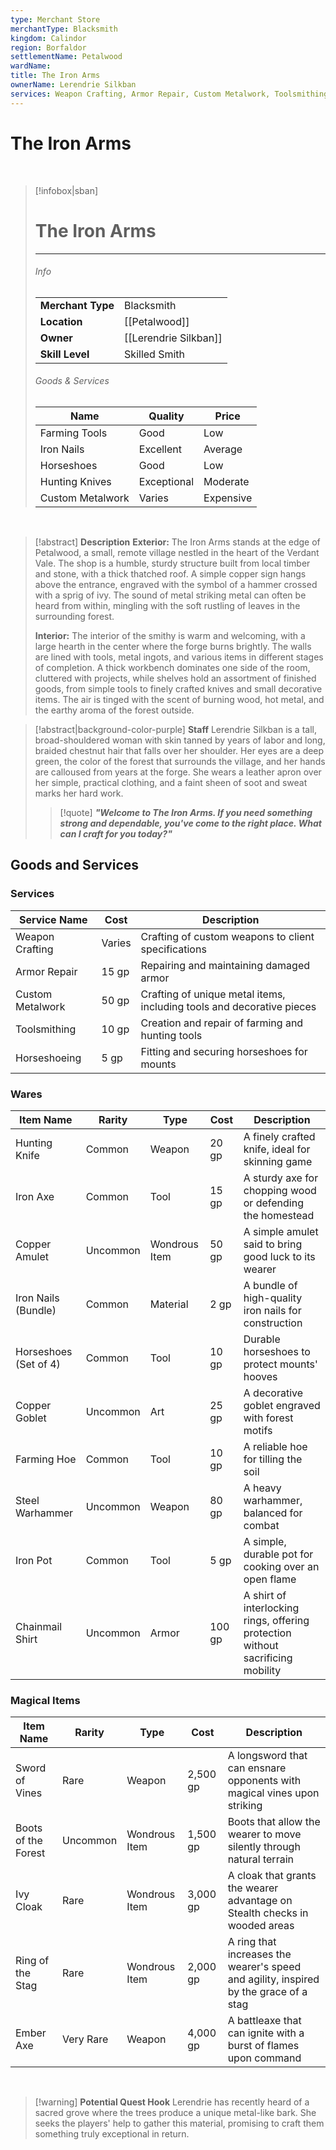 ```yaml
---
type: Merchant Store
merchantType: Blacksmith
kingdom: Calindor
region: Borfaldor
settlementName: Petalwood
wardName: 
title: The Iron Arms
ownerName: Lerendrie Silkban
services: Weapon Crafting, Armor Repair, Custom Metalwork, Toolsmithing
---
```


# **The Iron Arms**

<br>

> [!infobox|sban]
> # The Iron Arms
> ---
>
> ###### Info
>  | | |
> |---|---|
> | **Merchant Type** | Blacksmith |
> | **Location** | [[Petalwood]]  |
> | **Owner** | [[Lerendrie Silkban]] |
> | **Skill Level** | Skilled Smith |
>
> ###### Goods & Services
> 
> |Name|Quality|Price|
> |---|---|---| 
> | Farming Tools | Good | Low | 
> | Iron Nails | Excellent | Average | 
> | Horseshoes | Good | Low | 
> | Hunting Knives | Exceptional | Moderate | 
> | Custom Metalwork | Varies | Expensive |

<br>

> [!abstract] **Description**
> **Exterior:** The Iron Arms stands at the edge of Petalwood, a small, remote village nestled in the heart of the Verdant Vale. The shop is a humble, sturdy structure built from local timber and stone, with a thick thatched roof. A simple copper sign hangs above the entrance, engraved with the symbol of a hammer crossed with a sprig of ivy. The sound of metal striking metal can often be heard from within, mingling with the soft rustling of leaves in the surrounding forest.
>
> **Interior:** The interior of the smithy is warm and welcoming, with a large hearth in the center where the forge burns brightly. The walls are lined with tools, metal ingots, and various items in different stages of completion. A thick workbench dominates one side of the room, cluttered with projects, while shelves hold an assortment of finished goods, from simple tools to finely crafted knives and small decorative items. The air is tinged with the scent of burning wood, hot metal, and the earthy aroma of the forest outside.

> [!abstract|background-color-purple]  **Staff**
> Lerendrie Silkban is a tall, broad-shouldered woman with skin tanned by years of labor and long, braided chestnut hair that falls over her shoulder. Her eyes are a deep green, the color of the forest that surrounds the village, and her hands are calloused from years at the forge. She wears a leather apron over her simple, practical clothing, and a faint sheen of soot and sweat marks her hard work.
>
> > [!quote] ***"Welcome to The Iron Arms. If you need something strong and dependable, you've come to the right place. What can I craft for you today?"***

## Goods and Services
### Services
|Service Name|Cost|Description|
|---|---|---|
| Weapon Crafting | Varies | Crafting of custom weapons to client specifications |
| Armor Repair | 15 gp | Repairing and maintaining damaged armor |
| Custom Metalwork | 50 gp | Crafting of unique metal items, including tools and decorative pieces |
| Toolsmithing | 10 gp | Creation and repair of farming and hunting tools |
| Horseshoeing | 5 gp | Fitting and securing horseshoes for mounts |

### Wares

|Item Name|Rarity|Type|Cost|Description|
|---|---|---|---|---|
| Hunting Knife | Common | Weapon | 20 gp | A finely crafted knife, ideal for skinning game |
| Iron Axe | Common | Tool | 15 gp | A sturdy axe for chopping wood or defending the homestead |
| Copper Amulet | Uncommon | Wondrous Item | 50 gp | A simple amulet said to bring good luck to its wearer |
| Iron Nails (Bundle) | Common | Material | 2 gp | A bundle of high-quality iron nails for construction |
| Horseshoes (Set of 4) | Common | Tool | 10 gp | Durable horseshoes to protect mounts' hooves |
| Copper Goblet | Uncommon | Art | 25 gp | A decorative goblet engraved with forest motifs |
| Farming Hoe | Common | Tool | 10 gp | A reliable hoe for tilling the soil |
| Steel Warhammer | Uncommon | Weapon | 80 gp | A heavy warhammer, balanced for combat |
| Iron Pot | Common | Tool | 5 gp | A simple, durable pot for cooking over an open flame |
| Chainmail Shirt | Uncommon | Armor | 100 gp | A shirt of interlocking rings, offering protection without sacrificing mobility |

### Magical Items

|Item Name|Rarity|Type|Cost|Description|
|---|---|---|---|---|
| Sword of Vines | Rare | Weapon | 2,500 gp | A longsword that can ensnare opponents with magical vines upon striking |
| Boots of the Forest | Uncommon | Wondrous Item | 1,500 gp | Boots that allow the wearer to move silently through natural terrain |
| Ivy Cloak | Rare | Wondrous Item | 3,000 gp | A cloak that grants the wearer advantage on Stealth checks in wooded areas |
| Ring of the Stag | Rare | Wondrous Item | 2,000 gp | A ring that increases the wearer's speed and agility, inspired by the grace of a stag |
| Ember Axe | Very Rare | Weapon | 4,000 gp | A battleaxe that can ignite with a burst of flames upon command |

<br>


> [!warning] **Potential Quest Hook**
> Lerendrie has recently heard of a sacred grove where the trees produce a unique metal-like bark. She seeks the players' help to gather this material, promising to craft them something truly exceptional in return.

